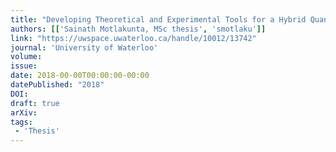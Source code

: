 ```yaml
---
title: "Developing Theoretical and Experimental Tools for a Hybrid Quantum Simulator Based on Trapped Ions"
authors: [['Sainath Motlakunta, MSc thesis', 'smotlaku']]
link: "https://uwspace.uwaterloo.ca/handle/10012/13742"
journal: 'University of Waterloo'
volume: 
issue: 
date: 2018-00-00T00:00:00-00:00
datePublished: "2018"
DOI:
draft: true
arXiv:
tags:
 - 'Thesis'
---
```


